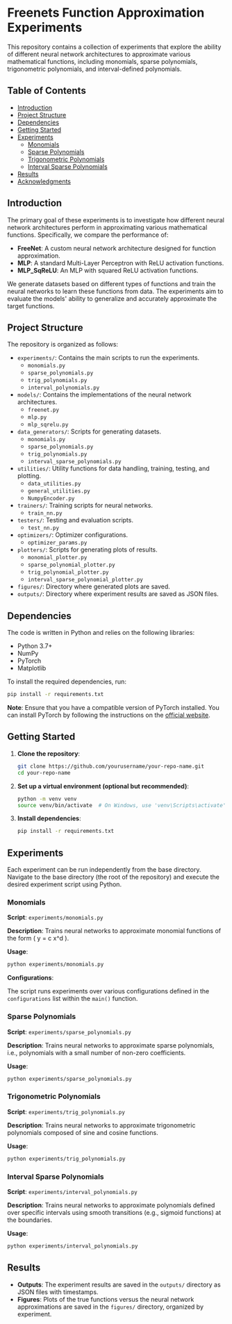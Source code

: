 # Freenets Function Approximation Experiments

This repository contains a collection of experiments that explore the ability of different neural network architectures to approximate various mathematical functions, including monomials, sparse polynomials, trigonometric polynomials, and interval-defined polynomials.

## Table of Contents

- [Introduction](#introduction)
- [Project Structure](#project-structure)
- [Dependencies](#dependencies)
- [Getting Started](#getting-started)
- [Experiments](#experiments)
  - [Monomials](#monomials)
  - [Sparse Polynomials](#sparse-polynomials)
  - [Trigonometric Polynomials](#trigonometric-polynomials)
  - [Interval Sparse Polynomials](#interval-sparse-polynomials)
- [Results](#results)
- [Acknowledgments](#acknowledgments)

## Introduction

The primary goal of these experiments is to investigate how different neural network architectures perform in approximating various mathematical functions. Specifically, we compare the performance of:

- **FreeNet**: A custom neural network architecture designed for function approximation.
- **MLP**: A standard Multi-Layer Perceptron with ReLU activation functions.
- **MLP_SqReLU**: An MLP with squared ReLU activation functions.

We generate datasets based on different types of functions and train the neural networks to learn these functions from data. The experiments aim to evaluate the models' ability to generalize and accurately approximate the target functions.

## Project Structure

The repository is organized as follows:

- `experiments/`: Contains the main scripts to run the experiments.
  - `monomials.py`
  - `sparse_polynomials.py`
  - `trig_polynomials.py`
  - `interval_polynomials.py`
- `models/`: Contains the implementations of the neural network architectures.
  - `freenet.py`
  - `mlp.py`
  - `mlp_sqrelu.py`
- `data_generators/`: Scripts for generating datasets.
  - `monomials.py`
  - `sparse_polynomials.py`
  - `trig_polynomials.py`
  - `interval_sparse_polynomials.py`
- `utilities/`: Utility functions for data handling, training, testing, and plotting.
  - `data_utilities.py`
  - `general_utilities.py`
  - `NumpyEncoder.py`
- `trainers/`: Training scripts for neural networks.
  - `train_nn.py`
- `testers/`: Testing and evaluation scripts.
  - `test_nn.py`
- `optimizers/`: Optimizer configurations.
  - `optimizer_params.py`
- `plotters/`: Scripts for generating plots of results.
  - `monomial_plotter.py`
  - `sparse_polynomial_plotter.py`
  - `trig_polynomial_plotter.py`
  - `interval_sparse_polynomial_plotter.py`
- `figures/`: Directory where generated plots are saved.
- `outputs/`: Directory where experiment results are saved as JSON files.

## Dependencies

The code is written in Python and relies on the following libraries:

- Python 3.7+
- NumPy
- PyTorch
- Matplotlib

To install the required dependencies, run:

```bash
pip install -r requirements.txt
```

**Note**: Ensure that you have a compatible version of PyTorch installed. You can install PyTorch by following the instructions on the [official website](https://pytorch.org/get-started/locally/).

## Getting Started

1. **Clone the repository**:

   ```bash
   git clone https://github.com/yourusername/your-repo-name.git
   cd your-repo-name
   ```

2. **Set up a virtual environment (optional but recommended)**:

   ```bash
   python -m venv venv
   source venv/bin/activate  # On Windows, use 'venv\Scripts\activate'
   ```

3. **Install dependencies**:

   ```bash
   pip install -r requirements.txt
   ```

## Experiments

Each experiment can be run independently from the base directory. Navigate to the base directory (the root of the repository) and execute the desired experiment script using Python.

### Monomials

**Script**: `experiments/monomials.py`

**Description**: Trains neural networks to approximate monomial functions of the form \( y = c x^d \).

**Usage**:

```bash
python experiments/monomials.py
```

**Configurations**:

The script runs experiments over various configurations defined in the `configurations` list within the `main()` function.

### Sparse Polynomials

**Script**: `experiments/sparse_polynomials.py`

**Description**: Trains neural networks to approximate sparse polynomials, i.e., polynomials with a small number of non-zero coefficients.

**Usage**:

```bash
python experiments/sparse_polynomials.py
```

### Trigonometric Polynomials

**Script**: `experiments/trig_polynomials.py`

**Description**: Trains neural networks to approximate trigonometric polynomials composed of sine and cosine functions.

**Usage**:

```bash
python experiments/trig_polynomials.py
```

### Interval Sparse Polynomials

**Script**: `experiments/interval_polynomials.py`

**Description**: Trains neural networks to approximate polynomials defined over specific intervals using smooth transitions (e.g., sigmoid functions) at the boundaries.

**Usage**:

```bash
python experiments/interval_polynomials.py
```

## Results

- **Outputs**: The experiment results are saved in the `outputs/` directory as JSON files with timestamps.
- **Figures**: Plots of the true functions versus the neural network approximations are saved in the `figures/` directory, organized by experiment.
